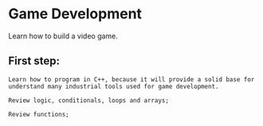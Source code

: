 # Game Development
Learn how to build a video game.


## First step: 
    Learn how to program in C++, because it will provide a solid base for understand many industrial tools used for game development.
	
	Review logic, conditionals, loops and arrays;
	
	Review functions;
     
      
